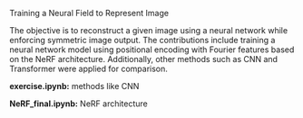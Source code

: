 Training a Neural Field to Represent Image

The objective is to reconstruct a given image using a neural network while enforcing symmetric image output. The contributions include training a neural network model using positional encoding with Fourier features based on the NeRF architecture. Additionally, other methods such as CNN and Transformer were applied for comparison.

**exercise.ipynb:** methods like CNN

**NeRF_final.ipynb:** NeRF architecture
